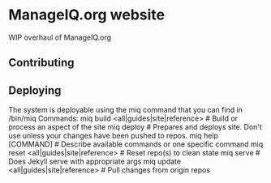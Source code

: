 # ManageIQ.org website

WIP overhaul of ManageIQ.org

## Contributing


## Deploying
The system is deployable using the miq command that you can find in /bin/miq
Commands:
  miq build <all|guides|site|reference>   # Build or process an aspect of the site
  miq deploy                              # Prepares and deploys site. Don't use unless your changes have been pushed to repos.
  miq help [COMMAND]                      # Describe available commands or one specific command
  miq reset <all|guides|site|reference>   # Reset repo(s) to clean state
  miq serve                               # Does Jekyll serve with appropriate args
  miq update <all|guides|site|reference>  # Pull changes from origin repos
